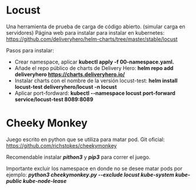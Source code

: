 # Locust
Una herramienta de prueba de carga de código abierto.
(simular carga en servidores)
Página web para instalar para instalar en kubernetes: https://github.com/deliveryhero/helm-charts/tree/master/stable/locust


Pasos para instalar:
* Crear namespace, aplicar **kubectl apply -f 00-namespace.yaml.**
* Añade el repo público de charts de Delivery Hero: **helm repo add deliveryhero https://charts.deliveryhero.io/**
* Instalar charts con el nombre de la versión locust-test: **helm install locust-test  deliveryhero/locust -n locust** 
* Aplicar port-fordward: **kubectl --namespace locust port-forward service/locust-test 8089:8089**


# Cheeky Monkey
Juego escrito en python que se utiliza para matar pod. Git oficial: https://github.com/richstokes/cheekymonkey

Recomendable instalar ***pithon3*** y ***pip3*** para correr el juego.

Importante excluir los namespace en donde no se desee matar pods por ejemplo: ***python3 cheekymonkey.py --exclude locust kube-system kube-public kube-node-lease***

